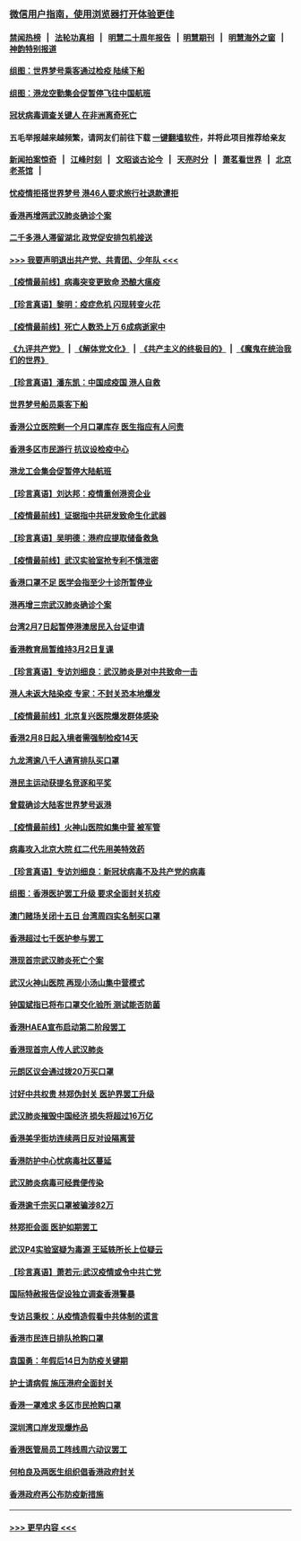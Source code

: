 ### [微信用户指南，使用浏览器打开体验更佳](https://github.com/gfw-breaker/banned-news1/blob/master/indexes/wechat-guide.md?t=0)
#### [禁闻热榜](热点新闻.md?t=0)  &nbsp;&nbsp;|&nbsp;&nbsp; [法轮功真相](https://github.com/gfw-breaker/truth/blob/master/README.md?t=0) &nbsp;&nbsp;|&nbsp;&nbsp; [明慧二十周年报告](https://github.com/gfw-breaker/mh-reports/blob/master/README.md?t=0) &nbsp;&nbsp;|&nbsp;&nbsp;[明慧期刊](https://github.com/gfw-breaker/mh-qikan) &nbsp;&nbsp;|&nbsp;&nbsp; [明慧海外之窗](https://github.com/gfw-breaker/mh-news/blob/master/README.md?t=0) &nbsp;&nbsp;|&nbsp;&nbsp; [神韵特别报道](https://github.com/gfw-breaker/mh-news/blob/master/shenyun.md?t=0)
#### [组图：世界梦号乘客通过检疫 陆续下船](../pages/nsc415/n11858302.md?t=02111422) 
#### [组图：港龙空勤集会促暂停飞往中国航班](../pages/nsc415/n11858190.md?t=02111422) 
#### [冠状病毒调查关键人 在非洲离奇死亡](../pages/nsc415/n11859798.md?t=02111422) 
#### 五毛举报越来越频繁，请网友们前往下载 [一键翻墙软件](https://github.com/gfw-breaker/ssr-accounts)，并将此项目推荐给亲友
#### [新闻拍案惊奇](https://github.com/gfw-breaker/banned-news1/blob/master/pages/link4.md) &nbsp;&nbsp;|&nbsp;&nbsp; [江峰时刻](https://github.com/gfw-breaker/banned-news1/blob/master/pages/link4.md) &nbsp;&nbsp;|&nbsp;&nbsp; [文昭谈古论今](https://github.com/gfw-breaker/banned-news1/blob/master/pages/link4.md) &nbsp;&nbsp;|&nbsp;&nbsp; [天亮时分](https://github.com/gfw-breaker/banned-news1/blob/master/pages/link4.md) &nbsp;&nbsp;|&nbsp;&nbsp; [萧茗看世界](https://github.com/gfw-breaker/banned-news1/blob/master/pages/link4.md) &nbsp;&nbsp;|&nbsp;&nbsp; [北京老茶馆](https://github.com/gfw-breaker/banned-news1/blob/master/pages/link4.md) &nbsp;&nbsp;|&nbsp;&nbsp; 
#### [忧疫情拒搭世界梦号 港46人要求旅行社退款遭拒](../pages/nsc415/n11859849.md?t=02111422) 
#### [香港再增两武汉肺炎确诊个案](../pages/nsc415/n11859833.md?t=02111422) 
#### [二千多港人滞留湖北 政党促安排包机接送](../pages/nsc415/n11859831.md?t=02111422) 
#### [>>> 我要声明退出共产党、共青团、少年队 <<<](https://github.com/begood0513/goodnews/blob/master/quit/letter.md) 
#### [【疫情最前线】病毒突变更致命 恐酿大瘟疫](../pages/nsc415/n11859604.md?t=02111422) 
#### [【珍言真语】黎明：疫症危机 闪现转变火花](../pages/nsc415/n11859199.md?t=02111422) 
#### [【疫情最前线】死亡人数恐上万 6成病逝家中](../pages/nsc415/n11856687.md?t=02111422) 
#### [《九评共产党》](https://github.com/begood0513/9ping.md/blob/master/README.md) &nbsp;|&nbsp; [《解体党文化》](../../../../jtdwh.md/blob/master/README.md)  &nbsp;|&nbsp; [《共产主义的终极目的》](../../../../gczydzjmd.md/blob/master/README.md) &nbsp;|&nbsp; [《魔鬼在统治我们的世界》](../../../../mgztzwmdsj.md/blob/master/README.md) 
#### [【珍言真语】潘东凯：中国成疫国 港人自救](../pages/nsc415/n11856962.md?t=02111422) 
#### [世界梦号船员乘客下船](../pages/nsc415/n11856883.md?t=02111422) 
#### [香港公立医院剩一个月口罩库存 医生指应有人问责](../pages/nsc415/n11856875.md?t=02111422) 
#### [香港多区市民游行 抗议设检疫中心](../pages/nsc415/n11856866.md?t=02111422) 
#### [港龙工会集会促暂停大陆航班](../pages/nsc415/n11856840.md?t=02111422) 
#### [【珍言真语】刘达邦：疫情重创港资企业](../pages/nsc415/n11854274.md?t=02111422) 
#### [【疫情最前线】证据指中共研发致命生化武器](../pages/nsc415/n11853087.md?t=02111422) 
#### [【珍言真语】吴明德：港府应提取储备救急](../pages/nsc415/n11852734.md?t=02111422) 
#### [【疫情最前线】武汉实验室抢专利不慎泄密](../pages/nsc415/n11850310.md?t=02111422) 
#### [香港口罩不足 医学会指至少十诊所暂停业](../pages/nsc415/n11850301.md?t=02111422) 
#### [港再增三宗武汉肺炎确诊个案](../pages/nsc415/n11850328.md?t=02111422) 
#### [台湾2月7日起暂停港澳居民入台证申请](../pages/nsc415/n11850304.md?t=02111422) 
#### [香港教育局暂维持3月2日复课](../pages/nsc415/n11850260.md?t=02111422) 
#### [【珍言真语】专访刘细良：武汉肺炎是对中共致命一击](../pages/nsc415/n11849934.md?t=02111422) 
#### [港人未返大陆染疫 专家：不封关恐本地爆发](../pages/nsc415/n11848021.md?t=02111422) 
#### [【疫情最前线】北京复兴医院爆发群体感染](../pages/nsc415/n11847626.md?t=02111422) 
#### [香港2月8日起入境者需强制检疫14天](../pages/nsc415/n11847658.md?t=02111422) 
#### [九龙湾逾八千人通宵排队买口罩](../pages/nsc415/n11847647.md?t=02111422) 
#### [港民主运动获提名竞逐和平奖](../pages/nsc415/n11847633.md?t=02111422) 
#### [曾载确诊大陆客世界梦号返港](../pages/nsc415/n11847608.md?t=02111422) 
#### [【疫情最前线】火神山医院如集中营 被军管](../pages/nsc415/n11847524.md?t=02111422) 
#### [病毒攻入北京大院 红二代先用美特效药](../pages/nsc415/n11847427.md?t=02111422) 
#### [【珍言真语】专访刘细良：新冠状病毒不及共产党的病毒](../pages/nsc415/n11847164.md?t=02111422) 
#### [组图：香港医护罢工升级 要求全面封关抗疫](../pages/nsc415/n11844107.md?t=02111422) 
#### [澳门赌场关闭十五日 台湾周四实名制买口罩](../pages/nsc415/n11845083.md?t=02111422) 
#### [香港超过七千医护参与罢工](../pages/nsc415/n11845051.md?t=02111422) 
#### [港现首宗武汉肺炎死亡个案](../pages/nsc415/n11844998.md?t=02111422) 
#### [武汉火神山医院 再现小汤山集中营模式](../pages/nsc415/n11844763.md?t=02111422) 
#### [钟国斌指已将布口罩交化验所 测试能否防菌](../pages/nsc415/n11842783.md?t=02111422) 
#### [香港HAEA宣布启动第二阶段罢工](../pages/nsc415/n11842723.md?t=02111422) 
#### [香港现首宗人传人武汉肺炎](../pages/nsc415/n11842766.md?t=02111422) 
#### [元朗区议会通过拨20万买口罩](../pages/nsc415/n11842754.md?t=02111422) 
#### [讨好中共权贵 林郑伪封关 医护界罢工升级](../pages/nsc415/n11842359.md?t=02111422) 
#### [武汉肺炎摧毁中国经济 损失将超过16万亿](../pages/nsc415/n11839723.md?t=02111422) 
#### [香港美孚街坊连续两日反对设隔离营](../pages/nsc415/n11839962.md?t=02111422) 
#### [香港防护中心忧病毒社区蔓延](../pages/nsc415/n11839933.md?t=02111422) 
#### [武汉肺炎病毒可经粪便传染](../pages/nsc415/n11839939.md?t=02111422) 
#### [香港逾千宗买口罩被骗涉82万](../pages/nsc415/n11839914.md?t=02111422) 
#### [林郑拒会面 医护如期罢工](../pages/nsc415/n11839892.md?t=02111422) 
#### [武汉P4实验室疑为毒源 王延轶所长上位疑云](../pages/nsc415/n11835543.md?t=02111422) 
#### [【珍言真语】萧若元:武汉疫情或令中共亡党](../pages/nsc415/n11829394.md?t=02111422) 
#### [国际特赦报告促设独立调查香港警暴](../pages/nsc415/n11833845.md?t=02111422) 
#### [专访吕秉权：从疫情造假看中共体制的谎言](../pages/nsc415/n11833813.md?t=02111422) 
#### [香港市民连日排队抢购口罩](../pages/nsc415/n11833794.md?t=02111422) 
#### [袁国勇：年假后14日为防疫关键期](../pages/nsc415/n11831088.md?t=02111422) 
#### [护士请病假 施压港府全面封关](../pages/nsc415/n11831030.md?t=02111422) 
#### [香港一罩难求 多区市民抢购口罩](../pages/nsc415/n11831002.md?t=02111422) 
#### [深圳湾口岸发现爆炸品](../pages/nsc415/n11828802.md?t=02111422) 
#### [香港医管局员工阵线周六动议罢工](../pages/nsc415/n11828762.md?t=02111422) 
#### [何柏良及两医生组织倡香港政府封关](../pages/nsc415/n11828749.md?t=02111422) 
#### [香港政府再公布防疫新措施](../pages/nsc415/n11828716.md?t=02111422) 

----
#### [ >>> 更早内容 <<< ](../indexes/nsc415-earlier.md)
